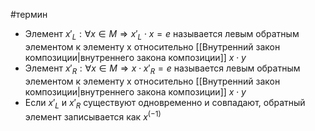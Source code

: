 #термин
- Элемент $x'_L: \forall x \in M \Rightarrow x'_L \cdot x = e$ называется левым обратным элементом к элементу x относительно [[Внутренний закон композиции|внутреннего закона композиции]] $x\cdot y$
- Элемент $x'_R: \forall x \in M \Rightarrow x\cdot x'_R = e$ называется левым обратным элементом к элементу x относительно [[Внутренний закон композиции|внутреннего закона композиции]] $x\cdot y$
- Если $x'_L$ и $x'_R$ существуют одновременно и совпадают, обратный элемент записывается как $x^(-1)$